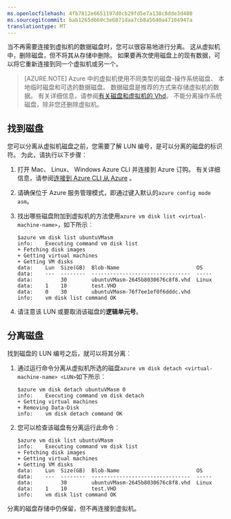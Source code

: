 ```yaml
---
ms.openlocfilehash: 4fb7812e6651197d0cb29fd5e7a138c8dde3d480
ms.sourcegitcommit: bab1265d669c3e6871daa7cb8a5640a47104947a
translationtype: MT
---
```

<properties writer="kathydav" editor="tysonn" manager="timlt" />


当不再需要连接到虚拟机的数据磁盘时，您可以很容易地进行分离。 这从虚拟机中，删除磁盘，但不将其从存储中删除。 如果要再次使用磁盘上的现有数据，可以将它重新连接到同一个虚拟机或另一个。  

> [AZURE.NOTE] Azure 中的虚拟机使用不同类型的磁盘-操作系统磁盘、 本地临时磁盘和可选的数据磁盘。 数据磁盘是推荐的方式来存储虚拟机的数据。 有关详细信息，请参阅[有关磁盘和虚拟机的 Vhd](../../virtual-machines-disks-vhds.md)。 不能分离操作系统磁盘，除非您还删除虚拟机。

## 找到磁盘

您可以分离从虚拟机磁盘之前，您需要了解 LUN 编号，是可以分离的磁盘的标识符。 为此，请执行以下步骤︰

1.  打开 Mac、 Linux、 Windows Azure CLI 并连接到 Azure 订购。 有关详细信息，请参阅[连接到 Azure CLI 从 Azure](../articles/xplat-cli-connect.md) 。

2.  请确保位于 Azure 服务管理模式，即通过键入默认的`azure config
    mode asm`。

3.  找出哪些磁盘附加到虚拟机的方法使用`azure vm disk list
    <virtual-machine-name>`，如下所示︰

        $azure vm disk list ubuntuVMasm
        info:    Executing command vm disk list
        + Fetching disk images
        + Getting virtual machines
        + Getting VM disks
        data:    Lun  Size(GB)  Blob-Name                         OS
        data:    ---  --------  --------------------------------  -----
        data:         30        ubuntuVMasm-2645b8030676c8f8.vhd  Linux
        data:    1    10        test.VHD
        data:    0    30        ubuntuVMasm-76f7ee1ef0f6dddc.vhd
        info:    vm disk list command OK

4.  请注意该 LUN 或要取消该磁盘的**逻辑单元号**。


## 分离磁盘

找到磁盘的 LUN 编号之后，就可以将其分离︰

1.  通过运行命令分离从虚拟机所选的磁盘`azure vm disk detach
    <virtual-machine-name> <LUN>`如下所示︰

        $azure vm disk detach ubuntuVMasm 0
        info:    Executing command vm disk detach
        + Getting virtual machines
        + Removing Data-Disk
        info:    vm disk detach command OK

2.  您可以检查该磁盘有分离运行此命令︰

        $azure vm disk list ubuntuVMasm
        info:    Executing command vm disk list
        + Fetching disk images
        + Getting virtual machines
        + Getting VM disks
        data:    Lun  Size(GB)  Blob-Name                         OS
        data:    ---  --------  --------------------------------  -----
        data:         30        ubuntuVMasm-2645b8030676c8f8.vhd  Linux
        data:    1    10        test.VHD
        info:    vm disk list command OK

分离的磁盘存储中仍保留，但不再连接到虚拟机。
